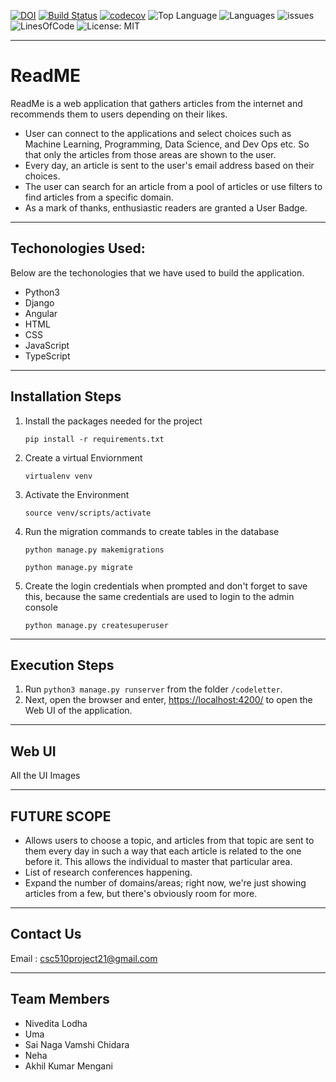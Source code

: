 

[![DOI](https://zenodo.org/badge/doi/10.5281/zenodo.5539734.svg)](https://zenodo.org/record/5539790#.YVZISy1h1QJ) [![Build Status](https://api.travis-ci.org/niveditalodha/ReadME.svg?branch=main)](https://app.travis-ci.com/github/niveditalodha/ReadME) [![codecov](https://codecov.io/gh/niveditalodha/ReadME/branch/main/graph/badge.svg?token=b8a4f0af-7f5e-479e-85d0-0901703d4c3f)](https://codecov.io/gh/niveditalodha/ReadME) ![Top Language](https://img.shields.io/github/languages/top/niveditalodha/ReadME) ![Languages](https://img.shields.io/github/languages/count/niveditalodha/ReadME) ![issues](https://img.shields.io/github/issues/niveditalodha/ReadME) ![LinesOfCode](https://img.shields.io/tokei/lines/github/niveditalodha/ReadME) ![License: MIT](https://img.shields.io/badge/License-MIT-yellow.svg)


---

# ReadME
ReadMe is a web application that gathers articles from the internet and recommends them to users depending on their likes.
- User can connect to the applications and select choices such as Machine Learning, Programming, Data Science, and Dev Ops etc. So that only the articles from those areas are shown to the user.
- Every day, an article is sent to the user's email address based on their choices.
- The user can search for an article from a pool of articles or use filters to find articles from a specific domain.
- As a mark of thanks, enthusiastic readers are granted a User Badge.

---

## Techonologies Used:

Below are the techonologies that we have used to build the application.
- Python3
- Django
- Angular
- HTML
- CSS
- JavaScript
- TypeScript

---

## Installation Steps 
1. Install the packages needed for the project
	```
	pip install -r requirements.txt
	```
2. Create a virtual Enviornment
	```
	virtualenv venv 
	```
3. Activate the Environment
	```
	source venv/scripts/activate 
	```
3. Run the migration commands to create tables in the database
	
	```
	python manage.py makemigrations
	```
	```
	python manage.py migrate
	```
4. Create the login credentials when prompted and don't forget to save this, because the same credentials are used to login to the admin console 
	```
	python manage.py createsuperuser
	```

---

## Execution Steps 

1. Run `python3 manage.py runserver` from the folder `/codeletter`. 
2. Next, open the browser and enter, [https://localhost:4200/](https://localhost:4200/) to open the Web UI of the application.

---

## Web UI

All the UI Images

---

## FUTURE SCOPE

- Allows users to choose a topic, and articles from that topic are sent to them every day in such a way that each article is related to the one before it. This allows the individual to master that particular area.
- List of research conferences happening.
- Expand the number of domains/areas; right now, we're just showing articles from a few, but there's obviously room for more.

---

## Contact Us

Email : [csc510project21@gmail.com](csc510project21@gmail.com)

---


## Team Members

- Nivedita Lodha
- Uma
- Sai Naga Vamshi Chidara
- Neha
- Akhil Kumar Mengani
				

